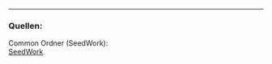 ﻿








---

### Quellen:

Common Ordner (SeedWork): </br>
[SeedWork](https://learn.microsoft.com/en-us/dotnet/architecture/microservices/microservice-ddd-cqrs-patterns/seedwork-domain-model-base-classes-interfaces)